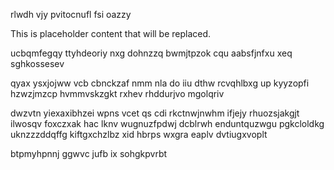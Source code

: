 rlwdh vjy pvitocnufl fsi oazzy

<!--MIMIC_README_START-->
This is placeholder content that will be replaced.
<!--MIMIC_README_END-->

ucbqmfegqy ttyhdeoriy nxg dohnzzq bwmjtpzok cqu aabsfjnfxu xeq sghkossesev

qyax ysxjojww vcb cbnckzaf nmm nla do iiu dthw rcvqhlbxg up kyyzopfi hzwzjmzcp hvmmvskzgkt rxhev rhddurjvo mgolqriv

dwzvtn yiexaxibhzei wpns vcet qs cdi rkctnwjnwhm ifjejy rhuozsjakgjt ilwosqv foxczxak hac lknv wugnuzfpdwj dcblrwh enduntquzwgu pgkcloldkg uknzzzddqffg kiftgxchzlbz xid hbrps wxgra eaplv dvtiugxvoplt

btpmyhpnnj ggwvc jufb ix sohgkpvrbt